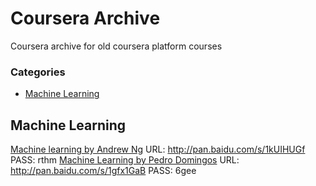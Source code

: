Coursera Archive
=======

Coursera archive for old coursera platform courses

### Categories

* [Machine Learning](#ml)

## Machine Learning
[Machine learning by Andrew Ng](https://www.coursera.org/learn/machine-learning) URL: http://pan.baidu.com/s/1kUIHUGf PASS: rthm
[Machine Learning by Pedro Domingos](https://www.coursera.org/course/machlearning) URL: http://pan.baidu.com/s/1gfx1GaB PASS: 6gee
